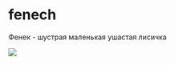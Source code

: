 # fenech
Фенек - шустрая маленькая ушастая лисичка

<img src="http://udivitelno.com/images/3/Fennec/%D0%A4%D0%B5%D0%BD%D0%B5%D0%BA%20(fennec%20fox)%20(1).jpg"/>
